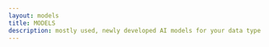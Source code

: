 ```yaml
---
layout: models
title: MODELS
description: mostly used, newly developed AI models for your data type
---
```

